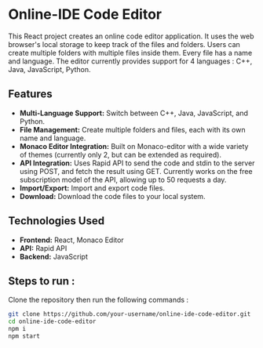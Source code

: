 # Online-IDE Code Editor

This React project creates an online code editor application. It uses the web browser's local storage to keep track of the files and folders. Users can create multiple folders with multiple files inside them. Every file has a name and language. The editor currently provides support for 4 languages : C++, Java, JavaScript, Python.

## Features

- **Multi-Language Support:** Switch between C++, Java, JavaScript, and Python.
- **File Management:** Create multiple folders and files, each with its own name and language.
- **Monaco Editor Integration:** Built on Monaco-editor with a wide variety of themes (currently only 2, but can be extended as required).
- **API Integration:** Uses Rapid API to send the code and stdin to the server using POST, and fetch the result using GET. Currently works on the free subscription model of the API, allowing up to 50 requests a day.
- **Import/Export:** Import and export code files.
- **Download:** Download the code files to your local system.

## Technologies Used

- **Frontend:** React, Monaco Editor
- **API:** Rapid API
- **Backend:** JavaScript

## Steps to run :
Clone the repository then run the following commands :
   ```bash
   git clone https://github.com/your-username/online-ide-code-editor.git
   cd online-ide-code-editor
   npm i
   npm start
